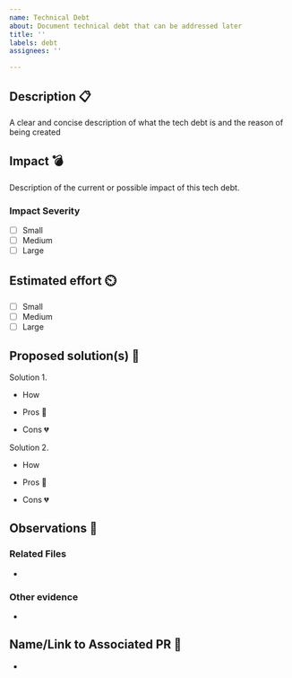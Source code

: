 ```yaml
---
name: Technical Debt
about: Document technical debt that can be addressed later
title: ''
labels: debt
assignees: ''

---
```


## Description :clipboard:
A clear and concise description of what the tech debt is and the reason of being created

## Impact :bomb:
Description of the current or possible impact of this tech debt.

### Impact Severity
- [ ] Small
- [ ] Medium
- [ ] Large

## Estimated effort :timer_clock:
<!--- You can change this to whatever effort-estimation method you use -->
- [ ] Small
- [ ] Medium
- [ ] Large

## Proposed solution(s) :thought_balloon:

Solution 1.

- How 

- Pros :green_heart:

- Cons :broken_heart:


Solution 2.

- How 

- Pros :green_heart:

- Cons :broken_heart:

## Observations :thinking:

### Related Files
<!--- Link to associated files -->
- 

### Other evidence
<!--- Document other evidence if needed-->
-

## Name/Link to Associated PR :link:
<!--- Reference the name and/or link to the PR this was introduced with (if applicable) -->
-

